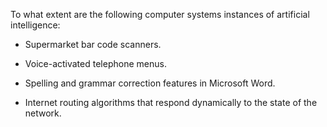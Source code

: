 

To what extent are the following computer systems instances of
artificial intelligence:<br>

- Supermarket bar code scanners.<br>

- Voice-activated telephone menus.<br>

- Spelling and grammar correction features in Microsoft Word.<br>

- Internet routing algorithms that respond dynamically to the state of the network.<br>
